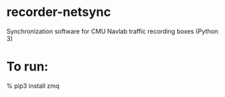 # recorder-netsync
Synchronization software for CMU Navlab traffic recording boxes (Python 3)

# To run:
% pip3 install zmq
